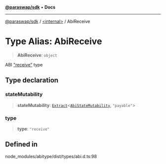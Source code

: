[**@paraswap/sdk**](../../README.md) • **Docs**

***

[@paraswap/sdk](../../globals.md) / [\<internal\>](../README.md) / AbiReceive

# Type Alias: AbiReceive

> **AbiReceive**: `object`

ABI ["receive"](https://docs.soliditylang.org/en/latest/contracts.html#receive-ether-function) type

## Type declaration

### stateMutability

> **stateMutability**: [`Extract`](Extract.md)\<[`AbiStateMutability`](AbiStateMutability.md), `"payable"`\>

### type

> **type**: `"receive"`

## Defined in

node\_modules/abitype/dist/types/abi.d.ts:98

